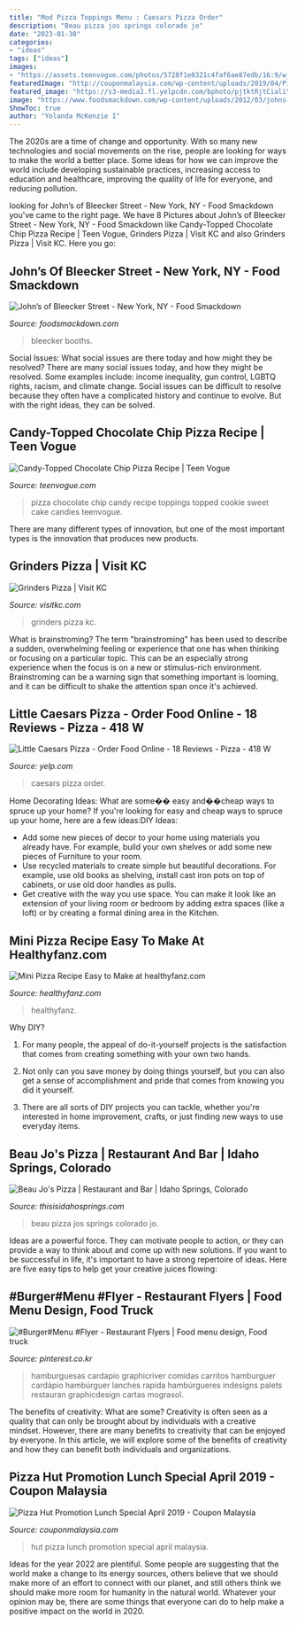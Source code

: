 ```yaml
---
title: "Mod Pizza Toppings Menu : Caesars Pizza Order"
description: "Beau pizza jos springs colorado jo"
date: "2023-01-30"
categories:
- "ideas"
tags: ["ideas"]
images:
- "https://assets.teenvogue.com/photos/5728f1e0321c4faf6ae87edb/16:9/w_1280,c_limit/IMG_0231.jpg"
featuredImage: "http://couponmalaysia.com/wp-content/uploads/2019/04/Pizza-Hut-Promotion-Lunch-Special-April-2019-2.jpg"
featured_image: "https://s3-media2.fl.yelpcdn.com/bphoto/pjtktRjtCialiYf1WYlppg/o.jpg"
image: "https://www.foodsmackdown.com/wp-content/uploads/2012/03/johns-pizzeria-nyc-inside-seating-610x272.jpg"
ShowToc: true
author: "Yolanda McKenzie I"
---
```



The 2020s are a time of change and opportunity. With so many new technologies and social movements on the rise, people are looking for ways to make the world a better place. Some ideas for how we can improve the world include developing sustainable practices, increasing access to education and healthcare, improving the quality of life for everyone, and reducing pollution.

	

		
looking for John’s of Bleecker Street - New York, NY - Food Smackdown you've came to the right page. We have 8 Pictures about John’s of Bleecker Street - New York, NY - Food Smackdown like Candy-Topped Chocolate Chip Pizza Recipe | Teen Vogue, Grinders Pizza | Visit KC and also Grinders Pizza | Visit KC. Here you go:
		
    
## John’s Of Bleecker Street - New York, NY - Food Smackdown

<img loading=lazy src="https://www.foodsmackdown.com/wp-content/uploads/2012/03/johns-pizzeria-nyc-inside-seating-610x272.jpg" onerror="this.onerror=null;this.src='https://tse3.mm.bing.net/th?id=OIP.iLgwoF8h94XXmDxXmEI1OQHaDT&amp;pid=15.1';" alt="John’s of Bleecker Street - New York, NY - Food Smackdown">

_Source: foodsmackdown.com_

>bleecker booths. 

	

Social Issues: What social issues are there today and how might they be resolved?
There are many social issues today, and how they might be resolved. Some examples include: income inequality, gun control, LGBTQ rights, racism, and climate change. Social issues can be difficult to resolve because they often have a complicated history and continue to evolve. But with the right ideas, they can be solved.

    
## Candy-Topped Chocolate Chip Pizza Recipe | Teen Vogue

<img loading=lazy src="https://assets.teenvogue.com/photos/5728f1e0321c4faf6ae87edb/16:9/w_1280,c_limit/IMG_0231.jpg" onerror="this.onerror=null;this.src='https://tse1.mm.bing.net/th?id=OIP.TduuaXP0xXL32ZcE_LVI6gHaEK&amp;pid=15.1';" alt="Candy-Topped Chocolate Chip Pizza Recipe | Teen Vogue">

_Source: teenvogue.com_

>pizza chocolate chip candy recipe toppings topped cookie sweet cake candies teenvogue. 

	

There are many different types of innovation, but one of the most important types is the innovation that produces new products.

    
## Grinders Pizza | Visit KC

<img loading=lazy src="https://visitkcfiles.s3-us-west-2.amazonaws.com/styles/carousel/s3/36677-GrindersPizza-02-1271.jpg?itok=X6opoE60" onerror="this.onerror=null;this.src='https://tse2.mm.bing.net/th?id=OIP.JBgYgzcpoF_bb2QT7oHtZQHaDt&amp;pid=15.1';" alt="Grinders Pizza | Visit KC">

_Source: visitkc.com_

>grinders pizza kc. 

	

What is brainstroming?
The term "brainstroming" has been used to describe a sudden, overwhelming feeling or experience that one has when thinking or focusing on a particular topic. This can be an especially strong experience when the focus is on a new or stimulus-rich environment. Brainstroming can be a warning sign that something important is looming, and it can be difficult to shake the attention span once it's achieved.

    
## Little Caesars Pizza - Order Food Online - 18 Reviews - Pizza - 418 W

<img loading=lazy src="https://s3-media2.fl.yelpcdn.com/bphoto/pjtktRjtCialiYf1WYlppg/o.jpg" onerror="this.onerror=null;this.src='https://tse3.mm.bing.net/th?id=OIP.ZotRTHJcIquK4D3-GLcdWQHaJ4&amp;pid=15.1';" alt="Little Caesars Pizza - Order Food Online - 18 Reviews - Pizza - 418 W">

_Source: yelp.com_

>caesars pizza order. 

	

Home Decorating Ideas: What are some�� easy and��cheap ways to spruce up your home?
If you're looking for easy and cheap ways to spruce up your home, here are a few ideas:DIY Ideas: 
- Add some new pieces of decor to your home using materials you already have. For example, build your own shelves or add some new pieces of Furniture to your room. 
- Use recycled materials to create simple but beautiful decorations. For example, use old books as shelving, install cast iron pots on top of cabinets, or use old door handles as pulls. 
- Get creative with the way you use space. You can make it look like an extension of your living room or bedroom by adding extra spaces (like a loft) or by creating a formal dining area in the Kitchen.

    
## Mini Pizza Recipe Easy To Make At Healthyfanz.com

<img loading=lazy src="https://www.healthyfanz.com/wp-content/uploads/2020/03/mini-pizza.jpeg" onerror="this.onerror=null;this.src='https://tse2.mm.bing.net/th?id=OIP.gsqb9K9ljb7RgSJeUjTJYwHaFF&amp;pid=15.1';" alt="Mini Pizza Recipe Easy to Make at healthyfanz.com">

_Source: healthyfanz.com_

>healthyfanz. 

	

Why DIY?
1. For many people, the appeal of do-it-yourself projects is the satisfaction that comes from creating something with your own two hands.
2. Not only can you save money by doing things yourself, but you can also get a sense of accomplishment and pride that comes from knowing you did it yourself.

3. There are all sorts of DIY projects you can tackle, whether you're interested in home improvement, crafts, or just finding new ways to use everyday items.

    
## Beau Jo&#039;s Pizza | Restaurant And Bar | Idaho Springs, Colorado

<img loading=lazy src="https://thisisidahosprings.com/wp-content/uploads/2019/01/Beau-Jos-Pizza-in-Idaho-Springs-Co.jpg" onerror="this.onerror=null;this.src='https://tse4.mm.bing.net/th?id=OIP.W19hsBbPx8hqRAAq8ETUwAHaE7&amp;pid=15.1';" alt="Beau Jo&#039;s Pizza | Restaurant and Bar | Idaho Springs, Colorado">

_Source: thisisidahosprings.com_

>beau pizza jos springs colorado jo. 

	

Ideas are a powerful force. They can motivate people to action, or they can provide a way to think about and come up with new solutions. If you want to be successful in life, it's important to have a strong repertoire of ideas. Here are five easy tips to help get your creative juices flowing: 

    
## #Burger#Menu #Flyer - Restaurant Flyers | Food Menu Design, Food Truck

<img loading=lazy src="https://i.pinimg.com/736x/56/61/2e/56612e85071618723698df59f0fe24a7.jpg" onerror="this.onerror=null;this.src='https://tse2.mm.bing.net/th?id=OIP.fs7qTpVlTZEzIKrwiDgfNgHaSU&amp;pid=15.1';" alt="#Burger#Menu #Flyer - Restaurant Flyers | Food menu design, Food truck">

_Source: pinterest.co.kr_

>hamburguesas cardapio graphicriver comidas carritos hamburguer cardápio hambúrguer lanches rapida hambúrgueres indesigns palets restauran graphicdesign cartas mograsol. 

	

The benefits of creativity: What are some?
Creativity is often seen as a quality that can only be brought about by individuals with a creative mindset. However, there are many benefits to creativity that can be enjoyed by everyone. In this article, we will explore some of the benefits of creativity and how they can benefit both individuals and organizations.

    
## Pizza Hut Promotion Lunch Special April 2019 - Coupon Malaysia

<img loading=lazy src="http://couponmalaysia.com/wp-content/uploads/2019/04/Pizza-Hut-Promotion-Lunch-Special-April-2019-2.jpg" onerror="this.onerror=null;this.src='https://tse4.mm.bing.net/th?id=OIP.Vg2JsQnCTOLJaL5-f9eGhQHaLS&amp;pid=15.1';" alt="Pizza Hut Promotion Lunch Special April 2019 - Coupon Malaysia">

_Source: couponmalaysia.com_

>hut pizza lunch promotion special april malaysia. 

	

Ideas for the year 2022 are plentiful. Some people are suggesting that the world make a change to its energy sources, others believe that we should make more of an effort to connect with our planet, and still others think we should make more room for humanity in the natural world. Whatever your opinion may be, there are some things that everyone can do to help make a positive impact on the world in 2020.

